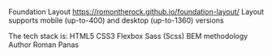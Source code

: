 Foundation Layout
https://romontherock.github.io/foundation-layout/
Layout supports mobile (up-to-400) and desktop (up-to-1360) versions

The tech stack is:
HTML5
CSS3
Flexbox
Sass (Scss)
BEM methodology
Author
 Roman Panas
